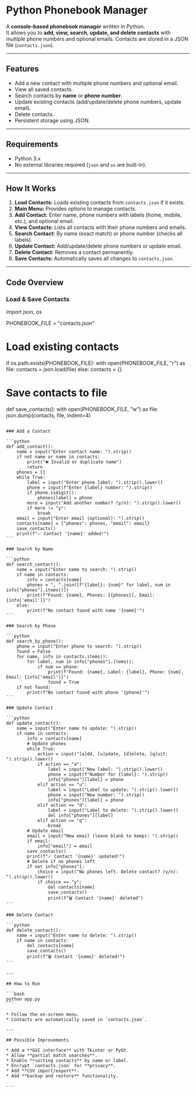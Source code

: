 
# Python Phonebook Manager

A **console-based phonebook manager** written in Python.  
It allows you to **add, view, search, update, and delete contacts** with multiple phone numbers and optional emails. Contacts are stored in a JSON file (`contacts.json`).

---

## Features

- Add a new contact with multiple phone numbers and optional email.
- View all saved contacts.
- Search contacts by **name** or **phone number**.
- Update existing contacts (add/update/delete phone numbers, update email).
- Delete contacts.
- Persistent storage using JSON.

---

## Requirements

- Python 3.x
- No external libraries required (`json` and `os` are built-in).

---

## How It Works

1. **Load Contacts:** Loads existing contacts from `contacts.json` if it exists.
2. **Main Menu:** Provides options to manage contacts.
3. **Add Contact:** Enter name, phone numbers with labels (home, mobile, etc.), and optional email.
4. **View Contacts:** Lists all contacts with their phone numbers and emails.
5. **Search Contact:** By name (exact match) or phone number (checks all labels).
6. **Update Contact:** Add/update/delete phone numbers or update email.
7. **Delete Contact:** Removes a contact permanently.
8. **Save Contacts:** Automatically saves all changes to `contacts.json`.

---

## Code Overview

### Load & Save Contacts

import json, os

PHONEBOOK_FILE = "contacts.json"

# Load existing contacts
if os.path.exists(PHONEBOOK_FILE):
    with open(PHONEBOOK_FILE, "r") as file:
        contacts = json.load(file)
else:
    contacts = {}

# Save contacts to file
def save_contacts():
    with open(PHONEBOOK_FILE, "w") as file:
        json.dump(contacts, file, indent=4)
````

### Add a Contact

```python
def add_contact():
    name = input("Enter contact name: ").strip()
    if not name or name in contacts:
        print("❌ Invalid or duplicate name")
        return
    phones = {}
    while True:
        label = input("Enter phone label: ").strip().lower()
        phone = input(f"Enter {label} number: ").strip()
        if phone.isdigit():
            phones[label] = phone
        more = input("Add another number? (y/n): ").strip().lower()
        if more != "y":
            break
    email = input("Enter email (optional): ").strip()
    contacts[name] = {"phones": phones, "email": email}
    save_contacts()
    print(f"✅ Contact '{name}' added!")
```

### Search by Name

```python
def search_contact():
    name = input("Enter name to search: ").strip()
    if name in contacts:
        info = contacts[name]
        phones = ", ".join([f"{label}: {num}" for label, num in info["phones"].items()])
        print(f"Found: {name}, Phones: [{phones}], Email: {info['email']}")
    else:
        print(f"No contact found with name '{name}'")
```

### Search by Phone

```python
def search_by_phone():
    phone = input("Enter phone to search: ").strip()
    found = False
    for name, info in contacts.items():
        for label, num in info["phones"].items():
            if num == phone:
                print(f"Found: {name}, Label: {label}, Phone: {num}, Email: {info['email']}")
                found = True
    if not found:
        print(f"No contact found with phone '{phone}'")
```

### Update Contact

```python
def update_contact():
    name = input("Enter name to update: ").strip()
    if name in contacts:
        info = contacts[name]
        # Update phones
        while True:
            action = input("[a]dd, [u]pdate, [d]elete, [q]uit: ").strip().lower()
            if action == "a":
                label = input("New label: ").strip().lower()
                phone = input(f"Number for {label}: ").strip()
                info["phones"][label] = phone
            elif action == "u":
                label = input("Label to update: ").strip().lower()
                phone = input("New number: ").strip()
                info["phones"][label] = phone
            elif action == "d":
                label = input("Label to delete: ").strip().lower()
                del info["phones"][label]
            elif action == "q":
                break
        # Update email
        email = input("New email (leave blank to keep): ").strip()
        if email:
            info["email"] = email
        save_contacts()
        print(f"✅ Contact '{name}' updated!")
        # Delete if no phones left
        if not info["phones"]:
            choice = input("No phones left. Delete contact? (y/n): ").strip().lower()
            if choice == "y":
                del contacts[name]
                save_contacts()
                print(f"🗑️ Contact '{name}' deleted")
```

### Delete Contact

```python
def delete_contact():
    name = input("Enter name to delete: ").strip()
    if name in contacts:
        del contacts[name]
        save_contacts()
        print(f"🗑️ Contact '{name}' deleted!")
```

---

## How to Run

```bash
python app.py
```

* Follow the on-screen menu.
* Contacts are automatically saved in `contacts.json`.

---

## Possible Improvements

* Add a **GUI interface** with Tkinter or PyQt.
* Allow **partial match searches**.
* Enable **sorting contacts** by name or label.
* Encrypt `contacts.json` for **privacy**.
* Add **CSV import/export**.
* Add **backup and restore** functionality.

---

